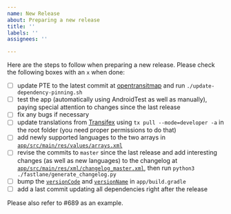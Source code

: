 ```yaml
---
name: New Release
about: Preparing a new release
title: ''
labels: ''
assignees: ''

---
```


Here are the steps to follow when preparing a new release. Please check the following boxes with an `x` when done:

* [ ] update PTE to the latest commit at [opentransitmap](https://gitlab.com/opentransitmap/public-transport-enabler/-/commits/master) and run `./update-dependency-pinning.sh`
* [ ] test the app (automatically using AndroidTest as well as manually), paying special attention to changes since the last release
* [ ] fix any bugs if necessary
* [ ] update translations from [Transifex](https://www.transifex.com/) using `tx pull --mode=developer -a` in the root folder (you need proper permissions to do that)
* [ ] add newly supported languages to the two arrays in [`app/src/main/res/values/arrays.xml`](https://github.com/grote/Transportr/blob/master/app/src/main/res/values/arrays.xml#L16)
* [ ] revise the commits to `master` since the last release and add interesting changes (as well as new languages) to the changelog at [`app/src/main/res/xml/changelog_master.xml`](https://github.com/grote/Transportr/blob/master/app/src/main/res/xml/changelog_master.xml), then run `python3 ./fastlane/generate_changelog.py`
* [ ] bump the [`versionCode`](https://github.com/grote/Transportr/blob/master/app/build.gradle#L14) and [`versionName`](https://github.com/grote/Transportr/blob/master/app/build.gradle#L15) in `app/build.gradle`
* [ ] add a last commit updating all dependencies right after the release

Please also refer to #689 as an example.

